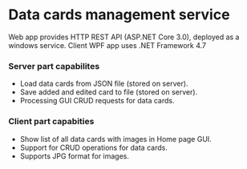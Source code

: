 # Data cards management service

Web app provides HTTP REST API (ASP.NET Core 3.0), deployed as a windows service.
Client WPF app uses .NET Framework 4.7

### Server part capabilites
- Load data cards from JSON file (stored on server).
- Save added and edited card to file (stored on server).
- Processing GUI CRUD requests for data cards.

### Client part capabities
- Show list of all data cards with images in Home page GUI.
- Support for CRUD operations for data cards.
- Supports JPG format for images.
